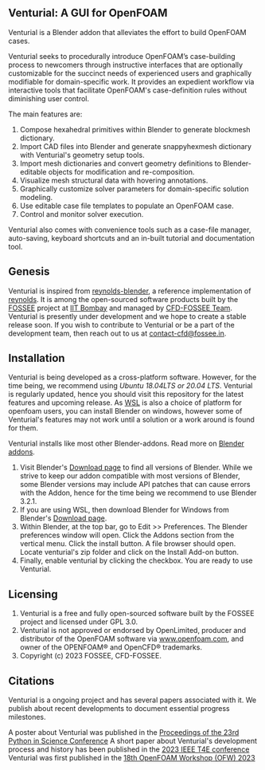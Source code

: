 Venturial: A GUI for OpenFOAM
-----------------------------------------------------

Venturial is a Blender addon that alleviates the effort to build OpenFOAM cases.

Venturial seeks to procedurally introduce OpenFOAM’s case-building process to newcomers through instructive interfaces that are optionally customizable for the succinct needs of experienced users and graphically modifiable for domain-specific work. It provides an expedient workflow via interactive tools that facilitate OpenFOAM's case-definition rules without diminishing user control.  

The main features are:

1. Compose hexahedral primitives within Blender to generate blockmesh dictionary. 
2. Import CAD files into Blender and generate snappyhexmesh dictionary with Venturial's geometry setup tools.
3. Import mesh dictionaries and convert geometry definitions to Blender-editable objects for modification and re-composition.
4. Visualize mesh structural data with hovering annotations. 
5. Graphically customize solver parameters for domain-specific solution modeling.    
6. Use editable case file templates to populate an OpenFOAM case.  
7. Control and monitor solver execution.

Venturial also comes with convenience tools such as a case-file manager, auto-saving, keyboard shortcuts and an in-built tutorial and documentation tool. 

Genesis
-----------------------------------------------------

Venturial is inspired from [reynolds-blender](https://github.com/dmsurti/reynolds-blender), a reference implementation of [reynolds](https://github.com/dmsurti/reynolds). It is among the open-sourced software products built by the [FOSSEE](https://fossee.in/) project at [IIT Bombay](https://www.iitb.ac.in/) and managed by [CFD-FOSSEE Team](https://cfd.fossee.in/home). Venturial is presently under development and we hope to create a stable release soon. If you wish to contribute to Venturial or be a part of the development team, then reach out to us at contact-cfd@fossee.in. 

Installation
-----------------------------------------------------

Venturial is being developed as a cross-platform software. However, for the time being, we recommend using <em>Ubuntu 18.04LTS or 20.04 LTS</em>. Venturial is regularly updated, hence you should visit this repository for the latest features and upcoming release. As [WSL](https://ubuntu.com/wsl) is also a choice of platform for openfoam users, you can install Blender on windows, however some of Venturial's features may not work until a solution or a work around is found for them. 

Venturial installs like most other Blender-addons. Read more on [Blender addons](https://docs.blender.org/manual/en/latest/editors/preferences/addons.html).

1. Visit Blender's [Download page](https://www.blender.org/download/) to find all versions of Blender. While we strive to keep our addon compatible with most versions of Blender, some Blender versions may include API patches that can cause errors with the Addon, hence for the time being we recommend to use Blender 3.2.1.
2. If you are using WSL, then download Blender for Windows from Blender's [Download page](https://www.blender.org/download/).
3. Within Blender, at the top bar, go to Edit >> Preferences. The Blender preferences window will open. Click the Addons section from the vertical menu. Click the install button. A file browser should open. Locate venturial's zip folder and click on the Install Add-on button.
4. Finally, enable venturial by clicking the checkbox. You are ready to use Venturial. 

Licensing
-----------------------------------------------------
1. Venturial is a free and fully open-sourced software built by the FOSSEE project and licensed under GPL 3.0.
2. Venturial is not approved or endorsed by OpenLimited, producer and distributor of the OpenFOAM software via www.openfoam.com, and owner of the OPENFOAM® and OpenCFD® trademarks.
3. Copyright (c) 2023 FOSSEE, CFD-FOSSEE.

Citations
-----------------------------------------------------
Venturial is a ongoing project and has several papers associated with it. We publish about recent developments to document essential progress milestones. 

A poster about Venturial was published in the [Proceedings of the 23rd Python in Science Conference](https://doi.org/10.25080/tpwg2365)
A short paper about Venturial's development process and history has been published in the [2023 IEEE T4E conference](https://doi.org/10.5281/zenodo.14162151)
Venturial was first published in the [18th OpenFOAM Workshop (OFW) 2023](https://oxford-abstracts.s3.amazonaws.com/83ca7ab4-c356-4411-be07-070eaeffd43a.pdf)
